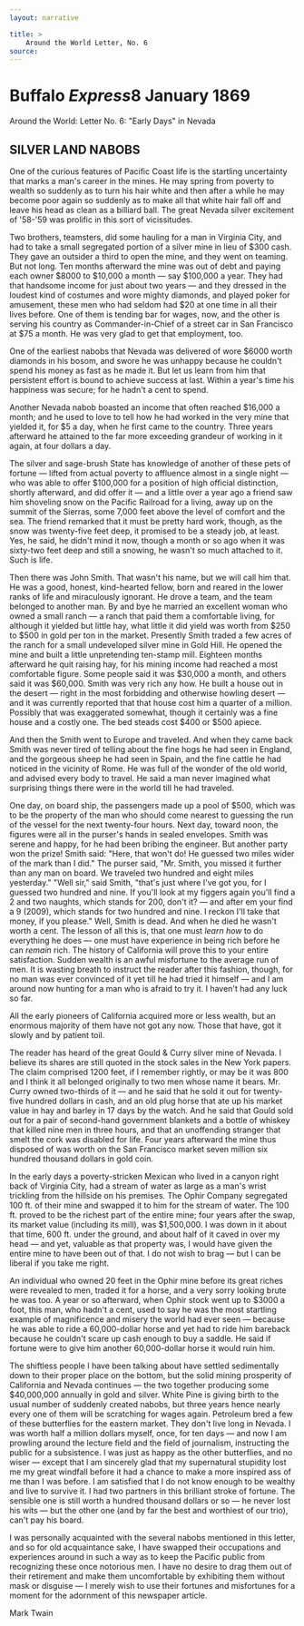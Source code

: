```yaml
---
layout: narrative

title: >
    Around the World Letter, No. 6
source: 
---
```


           
#  Buffalo *Express*8 January 1869
 Around the World: Letter No. 6: "Early Days" in Nevada

    
## SILVER LAND NABOBS

  One of the curious features of Pacific Coast life is the startling uncertainty that marks a man's career in the mines. He may spring from poverty to wealth so suddenly as to turn his hair white and then after a while he may become poor again so suddenly as to make all that white hair fall off and leave his head as clean as a billiard ball. The great Nevada silver excitement of '58-'59 was prolific in this sort of vicissitudes.

  Two brothers, teamsters, did some hauling for a man in Virginia City, and had to take a small segregated portion of a silver mine in lieu of $300 cash. They gave an outsider a third to open the mine, and they went on teaming. But not long. Ten months afterward the mine was out of debt and paying each owner $8000 to $10,000 a month — say $100,000 a year. They had that handsome income for just about two years — and they dressed in the loudest kind of costumes and wore mighty diamonds, and played poker for amusement, these men who had seldom had $20 at one time in all their lives before. One of them is tending bar for wages, now, and the other is serving his country as Commander-in-Chief of a street car in San Francisco at $75 a month. He was very glad to get that employment, too.

   One of the earliest nabobs that Nevada was delivered of wore $6000 worth diamonds in his bosom, and swore he was unhappy because he couldn't spend his money as fast as he made it. But let us learn from him that persistent effort is bound to achieve success at last. Within a year's time his happiness was secure; for he hadn't a cent to spend.

   Another Nevada nabob boasted an income that often reached $16,000 a month; and he used to love to tell how he had worked in the very mine that yielded it, for $5 a day, when he first came to the country. Three years afterward he attained to the far more exceeding grandeur of working in it again, at four dollars a day.

   The silver and sage-brush State has knowledge of another of these pets of fortune — lifted from actual poverty to affluence almost in a single night — who was able to offer $100,000 for a position of high official distinction, shortly afterward, and did offer it — and a little over a year ago a friend saw him shoveling snow on the Pacific Railroad for a living, away up on the summit of the Sierras, some 7,000 feet above the level of comfort and the sea. The friend remarked that it must be pretty hard work, though, as the snow was twenty-five feet deep, it promised to be a steady job, at least. Yes, he said, he didn't mind it now, though a month or so ago when it was sixty-two feet deep and still a snowing, he wasn't so much attached to it. Such is life.

   Then there was John Smith. That wasn't his name, but we will call him that. He was a good, honest, kind-hearted fellow, born and reared in the lower ranks of life and miraculously ignorant. He drove a team, and the team belonged to another man. By and bye he married an excellent woman who owned a small ranch — a ranch that paid them a comfortable living, for although it yielded but little hay, what little it did yield was worth from $250 to $500 in gold per ton in the market. Presently Smith traded a few acres of the ranch for a small undeveloped silver mine in Gold Hill.  He opened the mine and built a little unpretending ten-stamp mill. Eighteen months afterward he quit raising hay, for his mining income had reached a most comfortable figure. Some people said it was $30,000 a month, and others said it was $60,000. Smith was very rich any how. He built a house out in the desert — right in the most forbidding and otherwise howling desert — and it was currently reported that that house cost him a quarter of a million. Possibly that was exaggerated somewhat, though it certainly was a fine house and a costly one. The bed steads cost $400 or $500 apiece.

   And then the Smith went to Europe and traveled. And when they came back Smith was never tired of telling about the fine hogs he had seen in England, and the gorgeous sheep he had seen in Spain, and the fine cattle he had noticed in the vicinity of Rome. He was full of the wonder of the old world, and advised every body to travel. He said a man never imagined what surprising things there were in the world till he had traveled.

  One day, on board ship, the passengers made up a pool of $500, which was to be the property of the man who should come nearest to guessing the run of the vessel for the next twenty-four hours. Next day, toward noon, the figures were all in the purser's hands in sealed envelopes. Smith was serene and happy, for he had been bribing the engineer. But another party won the prize! Smith said: "Here, that won't do! He guessed two miles wider of the mark than I did."  The purser said, "Mr. Smith, you missed it further than any man on board. We traveled two hundred and eight miles yesterday."  "Well sir," said Smith, "that's just where I've got you, for I guessed two hundred and nine. If you'll look at my figgers again you'll find a 2 and two naughts, which stands for 200, don't it? — and after em your find a 9 (2009), which stands for two hundred and nine. I reckon I'll take that money, if you please."  Well, Smith is dead. And when he died he wasn't worth a cent. The lesson of all this is, that one must *learn how* to do everything he does — one must have experience in being rich before he can *remain* rich. The history of California will prove this to your entire satisfaction. Sudden wealth is an awful misfortune to the average run of men. It is wasting breath to instruct the reader after this fashion, though, for no man was ever convinced of it yet till he had tried it himself — and I am around now hunting for a man who is afraid to try it. I haven't had any luck so far.

   All the early pioneers of California acquired more or less wealth, but an enormous majority of them have not got any now. Those that have, got it slowly and by patient toil.

   The reader has heard of the great Gould & Curry silver mine of Nevada. I believe its shares are still quoted in the stock sales in the New York papers. The claim comprised 1200 feet, if I remember rightly, or may be it was 800 and I think it all belonged originally to two men whose name it bears. Mr. Curry owned two-thirds of it — and he said that he sold it out for twenty-five hundred dollars in cash, and an old plug horse that ate up his market value in hay and barley in 17 days by the watch. And he said that Gould sold out for a pair of second-hand government blankets and a bottle of whiskey that killed nine men in three hours, and that an unoffending stranger that smelt the cork was disabled for life. Four years afterward the mine thus disposed of was worth on the San Francisco market seven million six hundred thousand dollars in gold coin.

   In the early days a poverty-stricken Mexican who lived in a canyon right back of Virginia City, had a stream of water as large as a man's wrist trickling from the hillside on his premises. The Ophir Company segregated 100 ft. of their mine and swapped it to him for the stream of water. The 100 ft. proved to be the richest part of the entire mine; four years after the swap, its market value (including its mill), was $1,500,000. I was down in it about that time, 600 ft. under the ground, and about half of it caved in over my head — and yet, valuable as that property was, I would have given the entire mine to have been out of that. I do not wish to brag — but I can be liberal if you take me right.

   An individual who owned 20 feet in the Ophir mine before its great riches were revealed to men, traded it for a horse, and a very sorry looking brute he was too. A year or so afterward, when Ophir stock went up to $3000 a foot, this man, who hadn't a cent, used to say he was the most startling example of magnificence and misery the world had ever seen — because he was able to ride a 60,000-dollar horse and yet had to ride him bareback because he couldn't scare up cash enough to buy a saddle. He said if fortune were to give him another 60,000-dollar horse it would ruin him.

  The shiftless people I have been talking about have settled sedimentally down to their proper place on the bottom, but the solid mining prosperity of California and Nevada continues — the two together producing some $40,000,000 annually in gold and silver. White Pine is giving birth to the usual number of suddenly created nabobs, but three years hence nearly every one of them will be scratching for wages again. Petroleum bred a few of these butterflies for the eastern market. They don't live long in Nevada. I was worth half a million dollars myself, once, for ten days — and now I am prowling around the lecture field and the field of journalism, instructing  the public for a subsistence. I was just as happy as the other butterflies, and no wiser — except that I am sincerely glad that my supernatural stupidity lost me my great windfall before it had a chance to make a more inspired ass of me than I was before. I am satisfied that I do not know enough to be wealthy and live to survive it. I had two partners in this brilliant stroke of fortune. The sensible one is still worth a hundred thousand dollars or so — he never lost his wits — but the other one (and by far the best and worthiest of our trio), can't pay his board.

  I was personally acquainted with the several nabobs mentioned in this letter, and so for old acquaintance sake, I have swapped their occupations and experiences around in such a way as to keep the Pacific public from recognizing these once notorious men. I have no desire to drag them out of their retirement and make them uncomfortable by exhibiting them without mask or disguise  — I merely wish to use their fortunes and misfortunes for a moment for the adornment of this newspaper article. 

  Mark Twain    